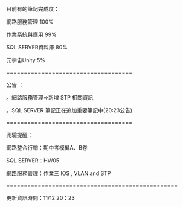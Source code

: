 目前有的筆記完成度：

網路服務管理 100%

作業系統與應用 99%

SQL SERVER資料庫 80%

元宇宙Unity 5%

====================================

公告 ：

。網路服務管理=>新增 STP 相關資訊

。SQL SERVER 筆記正在追加重要筆記中(20:23公告)

====================================

測驗提醒：

網路整合行銷：期中考模擬A、B卷

SQL SERVER：HW05

網路服務管理：作業三 IOS , VLAN and STP

=================================================

更新資訊時間：11/12 20：23
